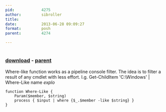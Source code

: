 ```yaml
---
pid:            4275
author:         sibroller
title:          
date:           2013-06-28 09:09:27
format:         posh
parent:         4274

---
```


# 

### [download](//scripts/4275.ps1) - [parent](//scripts/4274.md)

Where-like function works as a pipeline console filter.
The idea is to filter a result of any cmdlet with less effort.
I.g. Get-ChildItem 'C:\Windows' | Where-Like name *explo*

```posh
function Where-Like {
	Param($member, $string)
	process { $input | where {$_.$member -like $string} } 
}
```
